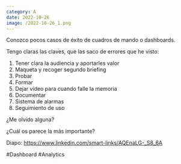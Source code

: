 ```yaml
--- 
category: A 
date: 2022-10-26 
image: /2022-10-26_1.png 
--- 
```


Conozco pocos casos de éxito de cuadros de mando o dashboards. 

Tengo claras las claves, que las saco de errores que he visto:

1) Tener clara la audiencia y aportarles valor
2) Maqueta y recoger segundo briefing
3) Probar
4) Formar
5) Dejar vídeo para cuando falle la memoria
6) Documentar
7) Sistema de alarmas
8) Seguimiento de uso

¿Me olvido alguna?

¿Cuál os parece la más importante?

Diapo: https://www.linkedin.com/smart-links/AQEnaLG-_S8_6A

#Dashboard #Analytics